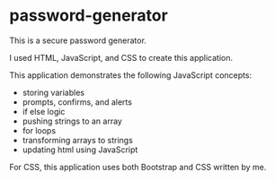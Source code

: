 # password-generator

This is a secure password generator. 

I used HTML, JavaScript, and CSS to create this application. 

This application demonstrates the following JavaScript concepts:

- storing variables 
- prompts, confirms, and alerts
- if else logic
- pushing strings to an array 
- for loops 
- transforming arrays to strings 
- updating html using JavaScript 

For CSS, this application uses both Bootstrap and CSS written by me. 